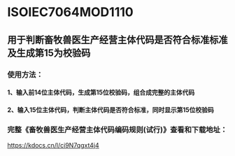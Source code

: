 # ISOIEC7064MOD1110 
## 用于判断畜牧兽医生产经营主体代码是否符合标准标准及生成第15为校验码

### 使用方法：
#### 1、输入前14位主体代码，生成第15位校验码，组合成完整的主体代码
#### 2、输入15位主体代码，判断主体代码是否符合标准，同时显示第15位校验码

### 完整《畜牧兽医生产经营主体代码编码规则(试行)》查看和下载地址：
https://kdocs.cn/l/ci9N7qgxt4j4

